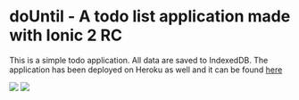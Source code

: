 # doUntil - A todo list application made with Ionic 2 RC

This is a simple todo application. All data are saved to IndexedDB. 
The application has been deployed on Heroku as well and it can be found [here](https://mysterious-beyond-86391.herokuapp.com/)

[<img src="https://s11.postimg.org/s6ctvv40j/Screenshot_from_2016_11_10_02_32_21.png">](https://mysterious-beyond-86391.herokuapp.com/)
[<img src="http://imgur.com/a/WP02T">](https://mysterious-beyond-86391.herokuapp.com/)



